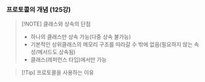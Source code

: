 ### 프로토콜의 개념 (125강)
> [!NOTE] 클래스와 상속의 단점
> - 하나의 클래스만 상속 가능(다중 상속 불가능)
> - 기본적인 상위클래스의 메모리 구조를 따라갈 수 밖에 없음(필요하지 않는 속성/메서드도 상속됨)
> - 클래스(레퍼런스 타입)에서만 가능

> [!Tip] 프로토콜을 사용하는 이유

